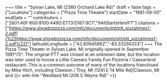 +++
title = "Sylvan Lake, MI (2380 Orchard Lake Rd)"
draft = false
tags = ["Locations"]
categories = ["Pizza Time Theatre"]
startDate = "1981-09-00"
endDate = ""
contributors = ["2601:40F:600:8100:449D:E773:D167:9C1","ItAllStartsHereYT"]
citations = ["[https://www.showbizpizza.com/info/documents/ptt/ptt_pizzatimes1-2.pdf](%22https://www.showbizpizza.com/info/documents/ptt/ptt_pizzatimes1-2.pdf%22)"]
latitudeLongitude = ["42.60945962","-83.33256333"]
+++
The Pizza Time Theater in Sylvan Lake, MI originally opened in September 1981^(1)^.
The original PTT was closed at an unknown date, but the location was later used to house a Little Caesars Family Fun Pizzeria / Caesarland restaurant. This is a common outcome of many of the locations franchised by Mike Ilitch, including Clawson / Troy, MI (1241 E 14 Mile Rd)|Clawson, MI and {{< wiki-link "Westland MI (208 S Wayne Rd)" >}}
